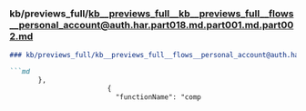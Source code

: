 ### kb/previews_full/kb__previews_full__kb__previews_full__flows__personal_account@auth.har.part018.md.part001.md.part002.md

```md
### kb/previews_full/kb__previews_full__flows__personal_account@auth.har.part018.md.part001.md (part 002)

```md
       },
                        {
                          "functionName": "comp
```

```

```
